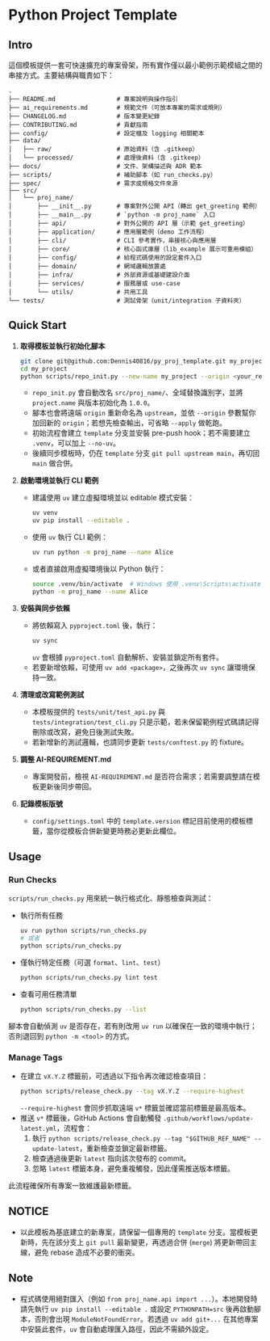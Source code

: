# Python Project Template

## Intro

這個模板提供一套可快速擴充的專案骨架，所有實作僅以最小範例示範模組之間的串接方式。主要結構與職責如下：

```
.
├── README.md                 # 專案說明與操作指引
├── ai_requirements.md        # 規範文件（可放本專案的需求或規則）
├── CHANGELOG.md              # 版本變更紀錄
├── CONTRIBUTING.md           # 貢獻指南
├── config/                   # 設定檔及 logging 相關範本
├── data/
│   ├── raw/                  # 原始資料（含 .gitkeep）
│   └── processed/            # 處理後資料（含 .gitkeep）
├── docs/                     # 文件、架構描述與 ADR 範本
├── scripts/                  # 補助腳本（如 run_checks.py）
├── spec/                     # 需求或規格文件來源
├── src/
│   └── proj_name/
│       ├── __init__.py       # 專案對外公開 API（轉出 get_greeting 範例）
│       ├── __main__.py       # `python -m proj_name` 入口
│       ├── api/              # 對外公開的 API 層（示範 get_greeting）
│       ├── application/      # 應用層範例（demo 工作流程）
│       ├── cli/              # CLI 參考實作，串接核心與應用層
│       ├── core/             # 核心函式庫層（lib_example 展示可重用模組）
│       ├── config/           # 給程式碼使用的設定套件入口
│       ├── domain/           # 網域邏輯放置處
│       ├── infra/            # 外部資源或基礎建設介面
│       ├── services/         # 服務層或 use-case
│       └── utils/            # 共用工具
└── tests/                    # 測試骨架（unit/integration 子資料夾）
```

## Quick Start
1. **取得模板並執行初始化腳本**
   ```bash
   git clone git@github.com:Dennis40816/py_proj_template.git my_project
   cd my_project
   python scripts/repo_init.py --new-name my_project --origin <your_repo_ssh_url> --apply
   ```

   - `repo_init.py` 會自動改名 `src/proj_name/`、全域替換識別字，並將 `project.name` 與版本初始化為 `1.0.0`。
   - 腳本也會將遠端 `origin` 重新命名為 `upstream`，並依 `--origin` 參數幫你加回新的 `origin`；若想先檢查輸出，可省略 `--apply` 做乾跑。
   - 初始流程會建立 `template` 分支並安裝 pre-push hook；若不需要建立 `.venv`，可以加上 `--no-uv`。
   - 後續同步模板時，仍在 `template` 分支 `git pull upstream main`，再切回 `main` 做合併。

2. **啟動環境並執行 CLI 範例**
   - 建議使用 `uv` 建立虛擬環境並以 editable 模式安裝：
     ```bash
     uv venv
     uv pip install --editable .
     ```
   - 使用 `uv` 執行 CLI 範例：
     ```bash
     uv run python -m proj_name --name Alice
     ```
   - 或者直接啟用虛擬環境後以 Python 執行：
     ```bash
     source .venv/bin/activate  # Windows 使用 .venv\Scripts\activate
     python -m proj_name --name Alice
     ```

3. **安裝與同步依賴**
   - 將依賴寫入 `pyproject.toml` 後，執行：
     ```bash
     uv sync
     ```
     `uv` 會根據 `pyproject.toml` 自動解析、安裝並鎖定所有套件。
   - 若要新增依賴，可使用 `uv add <package>`，之後再次 `uv sync` 讓環境保持一致。
4. **清理或改寫範例測試**
   - 本模板提供的 `tests/unit/test_api.py` 與 `tests/integration/test_cli.py` 只是示範，若未保留範例程式碼請記得刪除或改寫，避免日後測試失敗。
   - 若新增新的測試邏輯，也請同步更新 `tests/conftest.py` 的 fixture。

5. **調整 AI-REQUIREMENT.md**
   - 專案開發前，檢視 `AI-REQUIREMENT.md` 是否符合需求；若需要調整請在模板更新後同步帶回。
6. **記錄模板版號**
   - `config/settings.toml` 中的 `template.version` 標記目前使用的模板標籤，當你從模板合併新變更時務必更新此欄位。

## Usage

### Run Checks

`scripts/run_checks.py` 用來統一執行格式化、靜態檢查與測試：

- 執行所有任務  
  ```bash
  uv run python scripts/run_checks.py
  # 或者
  python scripts/run_checks.py
  ```
- 僅執行特定任務（可選 `format`、`lint`、`test`）  
  ```bash
  python scripts/run_checks.py lint test
  ```
- 查看可用任務清單  
  ```bash
  python scripts/run_checks.py --list
  ```

腳本會自動偵測 `uv` 是否存在，若有則改用 `uv run` 以確保在一致的環境中執行；否則退回到 `python -m <tool>` 的方式。

### Manage Tags

- 在建立 `vX.Y.Z` 標籤前，可透過以下指令再次確認檢查項目：
  ```bash
  python scripts/release_check.py --tag vX.Y.Z --require-highest
  ```
  `--require-highest` 會同步抓取遠端 `v*` 標籤並確認當前標籤是最高版本。
- 推送 `v*` 標籤後，GitHub Actions 會自動觸發 `.github/workflows/update-latest.yml`，流程會：
  1. 執行 `python scripts/release_check.py --tag "$GITHUB_REF_NAME" --update-latest`，重新檢查並鎖定最新標籤。
  2. 檢查通過後更新 `latest` 指向該次發布的 commit。
  3. 忽略 `latest` 標籤本身，避免重複觸發，因此僅需推送版本標籤。

此流程確保所有專案一致維護最新標籤。
## NOTICE

- 以此模板為基底建立的新專案，請保留一個專用的 `template` 分支。當模板更新時，先在該分支上 `git pull` 最新變更，再透過合併 (`merge`) 將更新帶回主線，避免 rebase 造成不必要的衝突。

## Note

- 程式碼使用絕對匯入（例如 `from proj_name.api import ...`）。本地開發時請先執行 `uv pip install --editable .` 或設定 `PYTHONPATH=src` 後再啟動腳本，否則會出現 `ModuleNotFoundError`。若透過 `uv add git+...` 在其他專案中安裝此套件，`uv` 會自動處理匯入路徑，因此不需額外設定。
